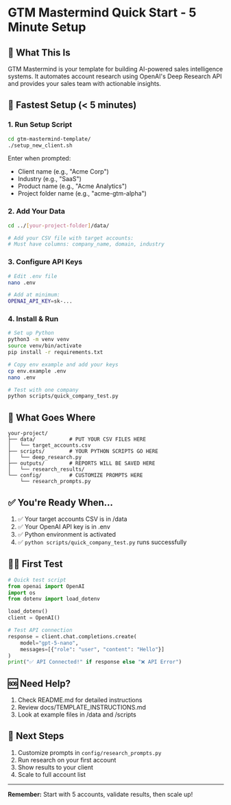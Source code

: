 # GTM Mastermind Quick Start - 5 Minute Setup

## 🎯 What This Is

GTM Mastermind is your template for building AI-powered sales intelligence systems. It automates account research using OpenAI's Deep Research API and provides your sales team with actionable insights.

## 🚀 Fastest Setup (< 5 minutes)

### 1. Run Setup Script
```bash
cd gtm-mastermind-template/
./setup_new_client.sh
```

Enter when prompted:
- Client name (e.g., "Acme Corp")
- Industry (e.g., "SaaS")
- Product name (e.g., "Acme Analytics")
- Project folder name (e.g., "acme-gtm-alpha")

### 2. Add Your Data
```bash
cd ../[your-project-folder]/data/

# Add your CSV file with target accounts:
# Must have columns: company_name, domain, industry
```

### 3. Configure API Keys
```bash
# Edit .env file
nano .env

# Add at minimum:
OPENAI_API_KEY=sk-...
```

### 4. Install & Run
```bash
# Set up Python
python3 -m venv venv
source venv/bin/activate
pip install -r requirements.txt

# Copy env example and add your keys
cp env.example .env
nano .env

# Test with one company
python scripts/quick_company_test.py
```

## 📁 What Goes Where

```
your-project/
├── data/           # PUT YOUR CSV FILES HERE
│   └── target_accounts.csv
├── scripts/        # YOUR PYTHON SCRIPTS GO HERE
│   └── deep_research.py
├── outputs/        # REPORTS WILL BE SAVED HERE
│   └── research_results/
└── config/         # CUSTOMIZE PROMPTS HERE
    └── research_prompts.py
```

## ✅ You're Ready When...

1. ✅ Your target accounts CSV is in /data
2. ✅ Your OpenAI API key is in .env
3. ✅ Python environment is activated
4. ✅ `python scripts/quick_company_test.py` runs successfully

## 🏃‍♂️ First Test

```python
# Quick test script
from openai import OpenAI
import os
from dotenv import load_dotenv

load_dotenv()
client = OpenAI()

# Test API connection
response = client.chat.completions.create(
    model="gpt-5-nano",
    messages=[{"role": "user", "content": "Hello"}]
)
print("✅ API Connected!" if response else "❌ API Error")
```

## 🆘 Need Help?

1. Check README.md for detailed instructions
2. Review docs/TEMPLATE_INSTRUCTIONS.md
3. Look at example files in /data and /scripts

## 🎉 Next Steps

1. Customize prompts in `config/research_prompts.py`
2. Run research on your first account
3. Show results to your client
4. Scale to full account list

---
**Remember:** Start with 5 accounts, validate results, then scale up!